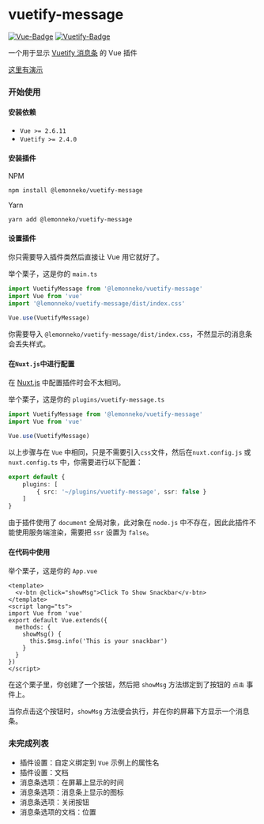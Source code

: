 # vuetify-message
[![Vue-Badge][Vue-Badge]][Vue-Link]
[![Vuetify-Badge][Vuetify-Badge]][Vuetify-Link]

一个用于显示 [Vuetify 消息条](https://vuetifyjs.com/zh-Hans/components/snackbars) 的 Vue 插件

[这里有演示](https://vuetify-message-demo.lemonneko.moe)

### 开始使用
#### 安装依赖
- `Vue >= 2.6.11`
- `Vuetify >= 2.4.0`

#### 安装插件
NPM
```
npm install @lemonneko/vuetify-message
```
Yarn
```
yarn add @lemonneko/vuetify-message
```
#### 设置插件
你只需要导入插件类然后直接让 Vue 用它就好了。

举个栗子，这是你的 `main.ts`
```typescript
import VuetifyMessage from '@lemonneko/vuetify-message'
import Vue from 'vue'
import '@lemonneko/vuetify-message/dist/index.css'

Vue.use(VuetifyMessage)
```
你需要导入 `@lemonneko/vuetify-message/dist/index.css`，不然显示的消息条会丢失样式。

#### 在`Nuxt.js`中进行配置
在 [Nuxt.js](https://nuxtjs.org/docs/2.x/directory-structure/plugins) 中配置插件时会不太相同。

举个栗子，这是你的 `plugins/vuetify-message.ts`
```typescript
import VuetifyMessage from '@lemonneko/vuetify-message'
import Vue from 'vue'

Vue.use(VuetifyMessage)
```
以上步骤与在 `Vue` 中相同，只是不需要引入`css`文件，然后在`nuxt.config.js` 或 `nuxt.config.ts` 中，你需要进行以下配置：
```typescript
export default {
    plugins: [
        { src: '~/plugins/vuetify-message', ssr: false }
    ]
}
```
由于插件使用了 `document` 全局对象，此对象在 `node.js` 中不存在，因此此插件不能使用服务端渲染，需要把 `ssr` 设置为 `false`。

#### 在代码中使用
举个栗子，这是你的 `App.vue`
```vue
<template>
  <v-btn @click="showMsg">Click To Show Snackbar</v-btn>
</template>
<script lang="ts">
import Vue from 'vue'
export default Vue.extends({
  methods: {
    showMsg() {
      this.$msg.info('This is your snackbar')
    }
  }
})
</script>
```
在这个栗子里，你创建了一个按钮，然后把 `showMsg` 方法绑定到了按钮的 `点击` 事件上。

当你点击这个按钮时，`showMsg` 方法便会执行，并在你的屏幕下方显示一个消息条。

### 未完成列表
- 插件设置：自定义绑定到 `Vue` 示例上的属性名
- 插件设置：文档
- 消息条选项：在屏幕上显示的时间
- 消息条选项：消息条上显示的图标
- 消息条选项：关闭按钮
- 消息条选项的文档：位置

[Vue-Badge]: https://img.shields.io/badge/-Vue_>=_2.6.11-4FC08D?logo=vue.js&logoColor=white "Vue"
[Vue-Link]: https://cn.vuejs.org/ "Vue-Link"
[Vuetify-Badge]: https://img.shields.io/badge/-Vuetify_%3E=_2.4.0-1867C0?logo=vuetify&logoColor=white "Vuetify"
[Vuetify-Link]: https://vuetifyjs.com/zh-Hans/ "Vuetify-Link"
